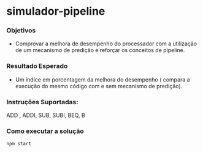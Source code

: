 # simulador-pipeline

### Objetivos  
- Comprovar a melhora de desempenho do processador com a utilização de um mecanismo de predição e reforçar os conceitos de pipeline.

### Resultado Esperado  
- Um índice em porcentagem da melhora do desempenho ( compara a execução  do mesmo código com e sem mecanismo de predição).

### Instruções Suportadas:

ADD , ADDI, SUB, SUBI, BEQ, B

### Como executar a solução

```sh
npm start
```

